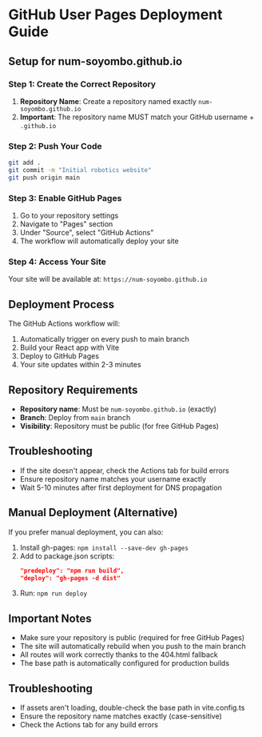 # GitHub User Pages Deployment Guide

## Setup for num-soyombo.github.io

### Step 1: Create the Correct Repository
1. **Repository Name**: Create a repository named exactly `num-soyombo.github.io`
2. **Important**: The repository name MUST match your GitHub username + `.github.io`

### Step 2: Push Your Code
```bash
git add .
git commit -m "Initial robotics website"
git push origin main
```

### Step 3: Enable GitHub Pages
1. Go to your repository settings
2. Navigate to "Pages" section  
3. Under "Source", select "GitHub Actions"
4. The workflow will automatically deploy your site

### Step 4: Access Your Site
Your site will be available at: `https://num-soyombo.github.io`

## Deployment Process

The GitHub Actions workflow will:
1. Automatically trigger on every push to main branch
2. Build your React app with Vite
3. Deploy to GitHub Pages
4. Your site updates within 2-3 minutes

## Repository Requirements

- **Repository name**: Must be `num-soyombo.github.io` (exactly)
- **Branch**: Deploy from `main` branch
- **Visibility**: Repository must be public (for free GitHub Pages)

## Troubleshooting

- If the site doesn't appear, check the Actions tab for build errors
- Ensure repository name matches your username exactly
- Wait 5-10 minutes after first deployment for DNS propagation

## Manual Deployment (Alternative)

If you prefer manual deployment, you can also:

1. Install gh-pages: `npm install --save-dev gh-pages`
2. Add to package.json scripts:
   ```json
   "predeploy": "npm run build",
   "deploy": "gh-pages -d dist"
   ```
3. Run: `npm run deploy`

## Important Notes

- Make sure your repository is public (required for free GitHub Pages)
- The site will automatically rebuild when you push to the main branch
- All routes will work correctly thanks to the 404.html fallback
- The base path is automatically configured for production builds

## Troubleshooting

- If assets aren't loading, double-check the base path in vite.config.ts
- Ensure the repository name matches exactly (case-sensitive)
- Check the Actions tab for any build errors